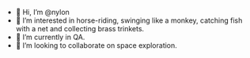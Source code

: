 - 👋 Hi, I’m @nylon
- 👀 I’m interested in horse-riding, swinging like a monkey, catching fish with a net and collecting brass trinkets.
- 🌱 I’m currently in QA.
- 💞️ I’m looking to collaborate on space exploration.

<!---
nylon/nylon is a ✨ special ✨ repository because its `README.md` (this file) appears on your GitHub profile.
You can click the Preview link to take a look at your changes.
--->
